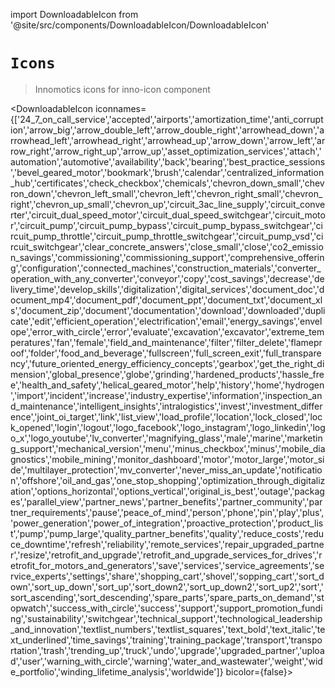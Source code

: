 import DownloadableIcon from '@site/src/components/DownloadableIcon/DownloadableIcon'

# `Icons`

> Innomotics icons for inno-icon component

<DownloadableIcon iconnames={['24_7_on_call_service','accepted','airports','amortization_time','anti_corruption','arrow_big','arrow_double_left','arrow_double_right','arrowhead_down','arrowhead_left','arrowhead_right','arrowhead_up','arrow_down','arrow_left','arrow_right','arrow_right_up','arrow_up','asset_optimization_services','attach','automation','automotive','availability','back','bearing','best_practice_sessions','bevel_geared_motor','bookmark','brush','calendar','centralized_information_hub','certificates','check_checkbox','chemicals','chevron_down_small','chevron_down','chevron_left_small','chevron_left','chevron_right_small','chevron_right','chevron_up_small','chevron_up','circuit_3ac_line_supply','circuit_converter','circuit_dual_speed_motor','circuit_dual_speed_switchgear','circuit_motor','circuit_pump','circuit_pump_bypass','circuit_pump_bypass_switchgear','circuit_pump_throttle','circuit_pump_throttle_switchgear','circuit_pump_vsd','circuit_switchgear','clear_concrete_answers','close_small','close','co2_emission_savings','commissioning','commissioning_support','comprehensive_offering','configuration','connected_machines','construction_materials','converter_operation_with_any_converter','conveyor','copy','cost_savings','decrease','delivery_time','develop_skills','digitalization','digital_services','document_doc','document_mp4','document_pdf','document_ppt','document_txt','document_xls','document_zip','document','documentation','download','downloaded','duplicate','edit','efficient_operation','electrification','email','energy_savings','envelope','error_with_circle','error','evaluate','excavation','excavator','extreme_temperatures','fan','female','field_and_maintenance','filter','filter_delete','flameproof','folder','food_and_beverage','fullscreen','full_screen_exit','full_transparency','future_oriented_energy_efficiency_concepts','gearbox','get_the_right_dimension','global_presence','globe','grinding','hardened_products','hassle_free','health_and_safety','helical_geared_motor','help','history','home','hydrogen','import','incident','increase','industry_expertise','information','inspection_and_maintenance','intelligent_insights','intralogistics','invest','investment_difference','joint_oi_target','link','list_view','load_profile','location','lock_closed','lock_opened','login','logout','logo_facebook','logo_instagram','logo_linkedin','logo_x','logo_youtube','lv_converter','magnifying_glass','male','marine','marketing_support','mechanical_version','menu','minus_checkbox','minus','mobile_diagnostics','mobile_mining','monitor_dashboard','motor','motor_large','motor_side','multilayer_protection','mv_converter','never_miss_an_update','notification','offshore','oil_and_gas','one_stop_shopping','optimization_through_digitalization','options_horizontal','options_vertical','original_is_best','outage','packages','parallel_view','partner_news','partner_benefits','partner_community','partner_requirements','pause','peace_of_mind','person','phone','pin','play','plus','power_generation','power_of_integration','proactive_protection','product_list','pump','pump_large','quality_partner_benefits','quality','reduce_costs','reduce_downtime','refresh','reliability','remote_services','repair_upgraded_partner','resize','retrofit_and_upgrade','retrofit_and_upgrade_services_for_drives','retrofit_for_motors_and_generators','save','services','service_agreements','service_experts','settings','share','shopping_cart','shovel','sopping_cart','sort_down','sort_up_down','sort_up','sort_down2','sort_up_down2','sort_up2','sort','sort_ascending','sort_descending','spare_parts','spare_parts_on_demand','stopwatch','success_with_circle','success','support','support_promotion_funding','sustainability','switchgear','technical_support','technological_leadership_and_innovation','textlist_numbers','textlist_squares','text_bold','text_italic','text_underlined','time_savings','training','training_package','transport','transportation','trash','trending_up','truck','undo','upgrade','upgraded_partner','upload','user','warning_with_circle','warning','water_and_wastewater','weight','wide_portfolio','winding_lifetime_analysis','worldwide']} bicolor={false}></DownloadableIcon>